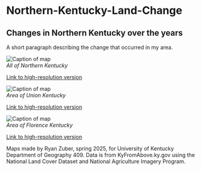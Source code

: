 # Northern-Kentucky-Land-Change

## Changes in Northern Kentucky over the years

A short paragraph describing the change that occurred in my area.

![Caption of map](map.jpg)  
_All of Northern Kentucky_

[Link to high-resolution version](hi-res.pdf)

![Caption of map](map.jpg)  
_Area of Union Kentucky_

[Link to high-resolution version](hi-res.pdf)

![Caption of map](map.jpg)  
_Area of Florence Kentucky_

[Link to high-resolution version](hi-res.pdf)

Maps made by Ryan Zuber, spring 2025, for University of Kentucky Department of Geography 409. Data is from KyFromAbove.ky.gov using the National Land Cover Dataset and National Agriculture Imagery Program.
